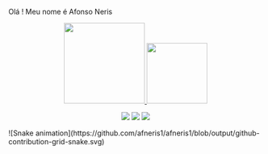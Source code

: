 Olá ! Meu nome é Afonso Neris


<div align="center">
  <a href="https://github.com/afneris1">
  <img height="160em" src="https://github-readme-stats.vercel.app/api?username=afneris1"/>
  <img height="120em" src="https://github-readme-stats.vercel.app/api/top-langs/?username=afneris1&layout=compact"/>
</div>
 
  <div align="center"> 
  
  <a href="https://instagram.com/afneris" target="_blank"><img src="https://img.shields.io/badge/-Instagram-%23E4405F?style=for-the-badge&logo=instagram&logoColor=white" target="_blank"></a>
  <a href = "mailto:afneris1@gmail.com"><img src="https://img.shields.io/badge/-Gmail-%23333?style=for-the-badge&logo=gmail&logoColor=white" target="_blank"></a>
  <a href="https://www.linkedin.com/in/afonsoneris/" target="_blank"><img src="https://img.shields.io/badge/-LinkedIn-%230077B5?style=for-the-badge&logo=linkedin&logoColor=white" target="_blank"></a> 
 
</div>
![Snake animation](https://github.com/afneris1/afneris1/blob/output/github-contribution-grid-snake.svg)
